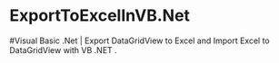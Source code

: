 # ExportToExcelInVB.Net

#Visual Basic .Net | Export DataGridView to Excel and Import Excel to DataGridView with VB .NET . 
